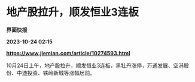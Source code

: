 # 地产股拉升，顺发恒业3连板
**界面快报**

**2023-10-24 02:15**

**https://www.jiemian.com/article/10274593.html**

10月24日上午，地产股拉升，顺发恒业3连板，黑牡丹涨停，万通发展、空港股份、中迪投资、铁岭新城等涨幅居前。